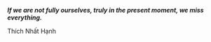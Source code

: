 _**If we are not fully ourselves, truly in the present moment, we miss everything.**_

Thích Nhất Hạnh